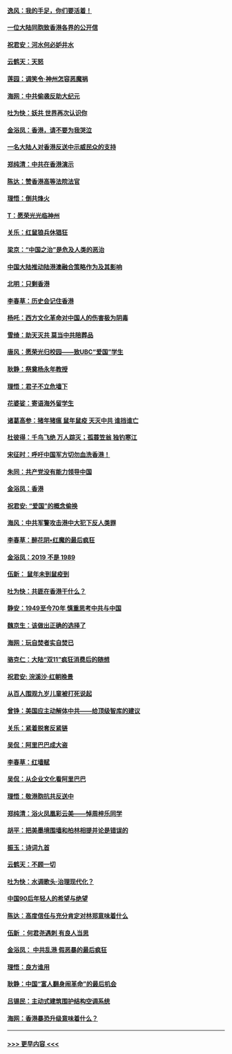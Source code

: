 #### [逸风：我的手足，你们要活着！](../pages/nsc993/n11676352.md?t=11240922) 
#### [一位大陆同胞致香港各界的公开信](../pages/nsc993/n11675761.md?t=11240922) 
#### [祝君安：河水何必妒井水](../pages/nsc993/n11675746.md?t=11240922) 
#### [云鹤天：天怒](../pages/nsc993/n11675718.md?t=11240922) 
#### [莲园：调笑令‧神州怎容恶魔祸](../pages/nsc993/n11675648.md?t=11240922) 
#### [海网：中共偷袭反助大纪元](../pages/nsc993/n11673515.md?t=11240922) 
#### [吐为快：妖共 世界再次认识你](../pages/nsc993/n11673506.md?t=11240922) 
#### [金浴凤：香港，请不要为我哭泣](../pages/nsc993/n11673248.md?t=11240922) 
#### [一名大陆人对香港反送中示威民众的支持](../pages/nsc993/n11672615.md?t=11240922) 
#### [郑纯清：中共在香港演示](../pages/nsc993/n11670539.md?t=11240922) 
#### [陈达：赞香港高等法院法官](../pages/nsc993/n11669542.md?t=11240922) 
#### [理悟：倒共烽火](../pages/nsc993/n11668844.md?t=11240922) 
#### [T：愿荣光光临神州](../pages/nsc993/n11668421.md?t=11240922) 
#### [关乐：红鼠狼兵休猖狂](../pages/nsc993/n11668378.md?t=11240922) 
#### [梁京：“中国之治”是危及人类的恶治](../pages/nsc993/n11668328.md?t=11240922) 
#### [中国大陆推动陆港澳融合策略作为及其影响](../pages/nsc993/n11668157.md?t=11240922) 
#### [北明：只剩香港](../pages/nsc993/n11668002.md?t=11240922) 
#### [李春草：历史会记住香港](../pages/nsc993/n11667927.md?t=11240922) 
#### [杨吒：西方文化革命对中国人的伤害极为阴毒](../pages/nsc993/n11664521.md?t=11240922) 
#### [雪绮：助天灭共 莫当中共陪葬品](../pages/nsc993/n11662650.md?t=11240922) 
#### [唐风：愿荣光归校园——致UBC“爱国”学生](../pages/nsc993/n11662194.md?t=11240922) 
#### [耿静：祭奠杨永年教授](../pages/nsc993/n11662514.md?t=11240922) 
#### [理悟：君子不立危墙下](../pages/nsc993/n11662172.md?t=11240922) 
#### [花婆娑：寄语海外留学生](../pages/nsc993/n11662121.md?t=11240922) 
#### [诸葛高参：猪年猪瘟 鼠年鼠疫 天灭中共 谁挡谁亡](../pages/nsc993/n11661980.md?t=11240922) 
#### [杜彼得：千鸟飞绝 万人踪灭；孤蓑笠翁 独钓寒江](../pages/nsc993/n11661170.md?t=11240922) 
#### [宋征时：呼吁中国军方切勿血洗香港！](../pages/nsc993/n11415318.md?t=11240922) 
#### [朱同：共产党没有能力领导中国](../pages/nsc993/n11660421.md?t=11240922) 
#### [金浴凤：香港](../pages/nsc993/n11660419.md?t=11240922) 
#### [祝君安: “爱国”的概念偷换](../pages/nsc993/n11659706.md?t=11240922) 
#### [海风：中共军警攻击港中大犯下反人类罪](../pages/nsc993/n11659632.md?t=11240922) 
#### [李春草：醉花阴•红魔的最后疯狂](../pages/nsc993/n11659287.md?t=11240922) 
#### [金浴凤：2019 不是 1989](../pages/nsc993/n11657663.md?t=11240922) 
#### [伍新： 鼠年未到鼠疫到](../pages/nsc993/n11655098.md?t=11240922) 
#### [吐为快：共匪在香港干什么？](../pages/nsc993/n11654891.md?t=11240922) 
#### [静安：1949至今70年 慎重思考中共与中国](../pages/nsc993/n11651244.md?t=11240922) 
#### [魏京生：该做出正确的选择了](../pages/nsc993/n11653084.md?t=11240922) 
#### [海网：玩自焚者实自焚已](../pages/nsc993/n11652423.md?t=11240922) 
#### [骆克仁：大陆“双11”疯狂消费后的随想](../pages/nsc993/n11652305.md?t=11240922) 
#### [祝君安: 浣溪沙·红朝晚景](../pages/nsc993/n11652258.md?t=11240922) 
#### [从百人围观九岁儿童被打死说起](../pages/nsc993/n11651030.md?t=11240922) 
#### [曾铮：美国应主动解体中共——给顶级智库的建议](../pages/nsc993/n11649888.md?t=11240922) 
#### [关乐：紧着脱套反紧链](../pages/nsc993/n11649069.md?t=11240922) 
#### [吴侃：阿里巴巴成大盗](../pages/nsc993/n11645523.md?t=11240922) 
#### [李春草：红墙赋](../pages/nsc993/n11646389.md?t=11240922) 
#### [吴侃：从企业文化看阿里巴巴](../pages/nsc993/n11645476.md?t=11240922) 
#### [理悟：敬港胞抗共反送中](../pages/nsc993/n11645466.md?t=11240922) 
#### [郑纯清：浴火凤凰彩云美——悼周梓乐同学](../pages/nsc993/n11645155.md?t=11240922) 
#### [胡平：把美墨境围墙和柏林相提并论是错误的](../pages/nsc993/n11645134.md?t=11240922) 
#### [振玉：诗词九首](../pages/nsc993/n11644081.md?t=11240922) 
#### [云鹤天：不顾一切](../pages/nsc993/n11643508.md?t=11240922) 
#### [吐为快：水调歌头·治理现代化？](../pages/nsc993/n11643485.md?t=11240922) 
#### [中国90后年轻人的希望与绝望](../pages/nsc993/n11642317.md?t=11240922) 
#### [陈达：高度信任与充分肯定对林郑意味着什么](../pages/nsc993/n11641441.md?t=11240922) 
#### [伍新 ：何君尧遇刺 有良人当思](../pages/nsc993/n11641503.md?t=11240922) 
#### [金浴凤： 中共乱港  假恶暴的最后疯狂](../pages/nsc993/n11641495.md?t=11240922) 
#### [理悟：良方谁用](../pages/nsc993/n11641463.md?t=11240922) 
#### [耿静：中国“富人翻身闹革命”的最后机会](../pages/nsc993/n11640655.md?t=11240922) 
#### [吕锡民：主动式建筑围护结构空调系统](../pages/nsc993/n11640168.md?t=11240922) 
#### [海网：香港暴恐升级意味着什么？](../pages/nsc993/n11635904.md?t=11240922) 

----
#### [ >>> 更早内容 <<< ](../indexes/nsc993-earlier.md)
